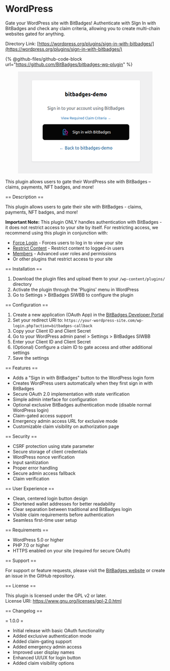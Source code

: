 # WordPress

Gate your WordPress site with BitBadges! Authenticate with SIgn In with BitBadges and check any claim criteria, allowing you to create multi-chain websites gated for anything.

Directory Link: [https://wordpress.org/plugins/sign-in-with-bitbadges/](https://wordpress.org/plugins/sign-in-with-bitbadges/)

{% @github-files/github-code-block url="https://github.com/BitBadges/bitbadges-wp-plugin" %}

<figure><img src="../../../.gitbook/assets/image (11).png" alt=""><figcaption></figcaption></figure>

This plugin allows users to gate their WordPress site with BitBadges – claims, payments, NFT badges, and more!

\== Description ==

This plugin allows users to gate their site with BitBadges - claims, payments, NFT badges, and more!

**Important Note:** This plugin ONLY handles authentication with BitBadges - it does not restrict access to your site by itself. For restricting access, we recommend using this plugin in conjunction with:

* [Force Login](https://wordpress.org/plugins/wp-force-login/) - Forces users to log in to view your site
* [Restrict Content](https://wordpress.org/plugins/restrict-content/) - Restrict content to logged-in users
* [Members](https://wordpress.org/plugins/members/) - Advanced user roles and permissions
* Or other plugins that restrict access to your site

\== Installation ==

1. Download the plugin files and upload them to your `/wp-content/plugins/` directory
2. Activate the plugin through the 'Plugins' menu in WordPress
3. Go to Settings > BitBadges SIWBB to configure the plugin

\== Configuration ==

1. Create a new application (OAuth App) in the [BitBadges Developer Portal](https://bitbadges.io/developer)
2. Set your redirect URI to: `https://your-wordpress-site.com/wp-login.php?action=bitbadges-callback`
3. Copy your Client ID and Client Secret
4. Go to your WordPress admin panel > Settings > BitBadges SIWBB
5. Enter your Client ID and Client Secret
6. (Optional) Configure a claim ID to gate access and other additional settings
7. Save the settings

\== Features ==

* Adds a "Sign in with BitBadges" button to the WordPress login form
* Creates WordPress users automatically when they first sign in with BitBadges
* Secure OAuth 2.0 implementation with state verification
* Simple admin interface for configuration
* Optional exclusive BitBadges authentication mode (disable normal WordPress login)
* Claim-gated access support
* Emergency admin access URL for exclusive mode
* Customizable claim visibility on authorization page

\== Security ==

* CSRF protection using state parameter
* Secure storage of client credentials
* WordPress nonce verification
* Input sanitization
* Proper error handling
* Secure admin access fallback
* Claim verification

\== User Experience ==

* Clean, centered login button design
* Shortened wallet addresses for better readability
* Clear separation between traditional and BitBadges login
* Visible claim requirements before authentication
* Seamless first-time user setup

\== Requirements ==

* WordPress 5.0 or higher
* PHP 7.0 or higher
* HTTPS enabled on your site (required for secure OAuth)

\== Support ==

For support or feature requests, please visit the [BitBadges website](https://bitbadges.io) or create an issue in the GitHub repository.

\== License ==

This plugin is licensed under the GPL v2 or later.\
License URI: https://www.gnu.org/licenses/gpl-2.0.html

\== Changelog ==

\= 1.0.0 =

* Initial release with basic OAuth functionality
* Added exclusive authentication mode
* Added claim-gating support
* Added emergency admin access
* Improved user display names
* Enhanced UI/UX for login button
* Added claim visibility options
